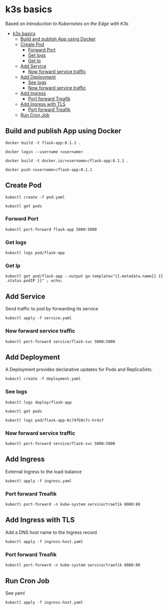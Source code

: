 # k3s basics
Based on _Introduction to Kubernetes on the Edge with K3s_


- [k3s basics](#k3s-basics)
	- [Build and publish App using Docker](#build-and-publish-app-using-docker)
	- [Create Pod](#create-pod)
		- [Forward Port](#forward-port)
		- [Get logs](#get-logs)
		- [Get Ip](#get-ip)
	- [Add Service](#add-service)
		- [Now forward service traffic](#now-forward-service-traffic)
	- [Add Deployment](#add-deployment)
		- [See logs](#see-logs)
		- [Now forward service traffic](#now-forward-service-traffic-1)
	- [Add Ingress](#add-ingress)
		- [Port forward Treafik](#port-forward-treafik)
	- [Add Ingress with TLS](#add-ingress-with-tls)
		- [Port forward Treafik](#port-forward-treafik-1)
	- [Run Cron Job](#run-cron-job)
## Build and publish App using Docker
```
docker build -t flask-app:0.1.1 .
```
```
docker login --username <username>
```
```
docker build -t docker.io/<username>/flask-app:0.1.1 .
```
```
docker push <username>/flask-app:0.1.1
```
## Create Pod 

```
kubectl create -f pod.yaml
```
```
kubectl get pods
```
### Forward Port
```
kubectl port-forward flask-app 5000:5000
```
### Get logs
```
kubectl logs pod/flask-app
```
### Get Ip
```
kubectl get pod/flask-app --output go-template="{{.metadata.name}} {{ .status.podIP }}" ; echo;
```
## Add Service
Send traffic to pod by forwarding its service
```
kubectl apply -f service.yaml
```
### Now forward service traffic
```
kubectl port-forward service/flask-svc 5000:5000
```
## Add Deployment
A Deployment provides declarative updates for Pods and ReplicaSets.
```
kubectl create -f deployment.yaml
```
### See logs
```
kubectl logs deploy/flask-app
```
```
kubectl get pods
```
```
kubectl logs pod/flask-app-6c74fb9c7c-hr4s7
```
### Now forward service traffic
```
kubectl port-forward service/flask-svc 5000:5000
```
## Add Ingress
External Ingress to the load-balance
```
kubectl apply -f ingress.yaml
```
### Port forward Treafik
```
kubectl port-forward -n kube-system service/traefik 8080:80
```
## Add Ingress with TLS
Add a DNS host name to the Ingress record 
```
kubectl apply -f ingress-host.yaml
```
### Port forward Treafik
```
kubectl port-forward -n kube-system service/traefik 8080:80
```
## Run Cron Job
See yaml
```
kubectl apply -f ingress-host.yaml
```